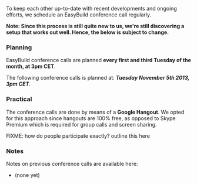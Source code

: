 To keep each other up-to-date with recent developments and ongoing efforts, we schedule an EasyBuild conference call regularly.

**Note: Since this process is still quite new to us, we're still discovering a setup that works out well. Hence, the below is subject to change.**


### Planning

EasyBuild conference calls are planned **every first and third Tuesday of the month, at 3pm CET**.

The following conference calls is planned at: _**Tuesday November 5th 2013, 3pm CET**_.


### Practical

The conference calls are done by means of a **Google Hangout**. We opted for this approach since hangouts are 100% free,
as opposed to Skype Premium which is required for group calls and screen sharing.

FIXME: how do people participate exactly? outline this here

### Notes

Notes on previous conference calls are available here:

 * (none yet)
